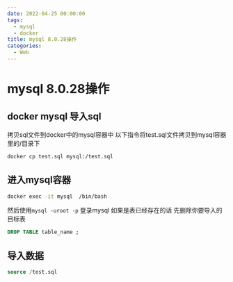 ```yaml
---
date: 2022-04-25 00:00:00
tags:
  - mysql
  - docker
title: mysql 8.0.28操作
categories:
  - Web
---
```


# mysql 8.0.28操作

## docker mysql 导入sql

拷贝sql文件到docker中的mysql容器中
以下指令将test.sql文件拷贝到mysql容器里的/目录下

```bash
docker cp test.sql mysql:/test.sql
```

## 进入mysql容器

```bash
docker exec -it mysql  /bin/bash
```

然后使用`mysql -uroot -p` 登录mysql
如果是表已经存在的话 先删除你要导入的目标表

```sql
DROP TABLE table_name ;
```

## 导入数据

```sql
source /test.sql
```
